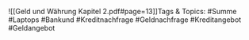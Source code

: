 
![[Geld und Währung Kapitel 2.pdf#page=13]]Tags & Topics:
   #Summe
   #Laptops
   #Bankund
   #Kreditnachfrage
   #Geldnachfrage
   #Kreditangebot
   #Geldangebot